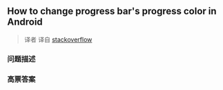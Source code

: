 ## How to change progress bar's progress color in Android

> 译者 译自 [stackoverflow](http://stackoverflow.com/questions/2020882/how-to-change-progress-bars-progress-color-in-android) 

### 问题描述 

### 高票答案 

